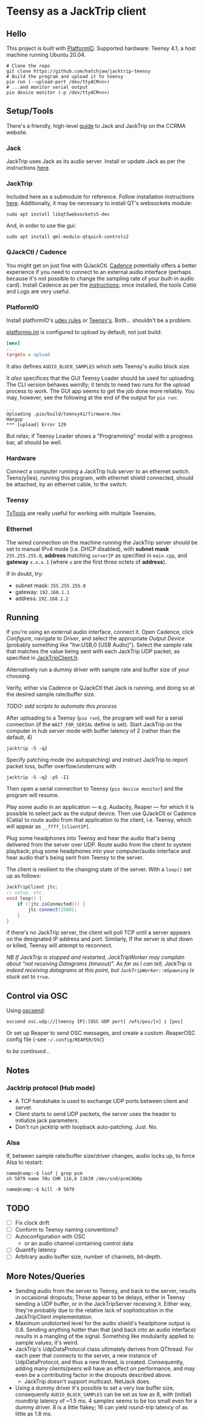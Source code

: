 # Teensy as a JackTrip client

## Hello

This project is built with [PlatformIO](https://platformio.org). 
Supported hardware: Teensy 4.1; a host machine running Ubuntu 20.04.

```shell
# Clone the repo
git clone https://github.com/hatchjaw/jacktrip-teensy
# Build the program and upload it to teensy
pio run (--upload-port /dev/ttyACM<n>)
# ...and monitor serial output
pio device monitor (-p /dev/ttyACM<n>)
```

## Setup/Tools

There's a friendly, high-level
[guide](https://ccrma.stanford.edu/docs/common/IETF.html) 
to Jack and JackTrip on the CCRMA website.

### Jack

JackTrip uses Jack as its audio server. Install or update Jack as per the
instructions
[here](https://qjackctl.sourceforge.io/qjackctl-index.html#Installation).

### JackTrip

Included here as a submodule for reference. Follow installation 
instructions [here](https://jacktrip.github.io/jacktrip/Build/Linux/).
Additionally, it may be necessary to install QT's websockets module:

```shell
sudo apt install libqt5websockets5-dev
```

And, in order to use the gui:

```shell
sudo apt install qml-module-qtquick-controls2
```

### QJackCtl / Cadence

You might get on just fine with QJackCtl.
[Cadence](https://kx.studio/Applications:Cadence) potentially offers a better
experience if you need to connect to an external audio interface (perhaps
because it's not possible to change the sampling rate of your built-in audio
card). Install Cadence as per the 
[instructions](https://github.com/falkTX/Cadence/blob/master/INSTALL.md);
once installed, the tools _Catia_ and _Logs_ are very useful.


### PlatformIO

Install platformIO's 
[udev rules](https://docs.platformio.org/en/latest/core/installation/udev-rules.html)
or [Teensy's](https://www.pjrc.com/teensy/loader_linux.html). 
Both... shouldn't be a problem.

[platformio.ini](platformio.ini) is configured to upload by default, not just build:

```ini
[env]
;...
targets = upload
```

It also defines `AUDIO_BLOCK_SAMPLES` which sets Teensy's audio block size.

It _also_ specifices that the GUI Teensy Loader should be used for uploading.
The CLI version behaves weirdly; it tends to need two runs for the upload
process to work. The GUI app seems to get the job done more reliably. You may, 
however, see the following at the end of the output for `pio run`:
```shell
...
Uploading .pio/build/teensy41/firmware.hex
Hangup
*** [upload] Error 129
```
But relax; if Teensy Loader shows a "Programming" modal
with a progress bar, all should be well.

### Hardware

Connect a computer running a JackTrip hub server to an ethernet switch.
Teens(y|ies), running this program, with ethernet shield connected, should be 
attached, by an ethernet cable, to the switch.

### Teensy

[TyTools](https://github.com/Koromix/tytools) are really useful for working with
multiple Teensies.

### Ethernet

The wired connection on the machine running the JackTrip server should be
set to manual IPv4 mode (i.e. DHCP disabled), with **subnet mask** 
`255.255.255.0`, **address** matching `serverIP` as specified in `main.cpp`, 
and **gateway** `x.x.x.1` (where `x` are the first three octets of **address**).

If in doubt, try:

- subnet mask: `255.255.255.0`
- gateway: `192.168.1.1`
- address: `192.168.1.2`

## Running

If you're using an external audio interface, connect it. Open Cadence, click 
_Configure_, navigate to _Driver_, and select the appropriate _Output Device_
(probably something like "hw:USB,0 [USB Audio]"). Select the sample rate that
matches the value being sent with each JackTrip UDP packet, as specified in
[JackTripClient.h](src/JackTripClient.h).

Alternatively run a dummy driver with sample rate and buffer size of your 
choosing.

Verify, either via Cadence or QJackCtl that Jack is running, and 
doing so at the desired sample rate/buffer size.

_TODO: add scripts to automate this process_

After uploading to a Teensy (`pio run`), 
the program will wait for a serial connection (if the `WAIT_FOR_SERIAL` 
define is set).
Start JackTrip on the computer in hub server mode with buffer latency of 2
(rather than the default, 4)
```shell
jacktrip -S -q2
``` 
Specify patching mode (no autopatching) and instruct JackTrip to report
packet loss, buffer overflow/underruns with
```shell
jacktrip -S -q2 -p5 -I1
```

Then open a serial connection to Teensy (`pio device monitor`) and the program 
will resume.

Play some audio in an application — e.g. Audacity, Reaper — for which it is
possible to select jack as the output device. Then use QJackCtl or 
Cadence (Catia) to route audio from that application to the client, i.e. Teensy,
which will appear as `__ffff_[clientIP]`.

Plug some
headphones into Teensy and hear the audio that's being delivered from the
server over UDP. 
Route audio from the client to system playback; plug some headphones into your 
computer/audio interface and hear audio that's being sent from Teensy to the 
server.

The client is resilient to the changing state of the server. With a `loop()`
set up as follows:
```c++
JackTripClient jtc;
// setup, etc.
void loop() {
    if (!jtc.isConnected()) {
        jtc.connect(2500);
    }
}
```
if there's no JackTrip server, the client will poll TCP until a server appears
on the designated IP address and port. Similarly, If the server is shut down or
killed, Teensy will attempt to reconnect.

_NB If JackTrip is stopped and restarted, JackTripWorker may complain about "not 
receiving Datagrams (timeout)". As far as I can tell, JackTrip is indeed
receiving datagrams at this point, but `JackTripWorker::mSpawning` is stuck set
to `true`._

## Control via OSC

Using [oscsend](https://fukuchi.org/works/oscsend/index.html.en):

```shell
oscsend osc.udp://[teensy IP]:[OSC UDP port] /wfs/pos/[n] i [pos]
```

Or set up Reaper to send OSC messages, and create a custom .ReaperOSC config 
file (-see `~/.config/REAPER/OSC`)

_to be continued..._

## Notes

### Jacktrip protocol (Hub mode)

- A TCP handshake is used to exchange UDP ports between client and server.
- Client starts to send UDP packets, the server uses the header to initialize 
  jack parameters.
- Don't run jacktrip with loopback auto-patching. Just. No. 

### Alsa

If, between sample rate/buffer size/driver changes, audio locks up, to force
Alsa to restart:

```shell
name@comp:~$ lsof | grep pcm
sh 5079 name 70u CHR 116,6 13639 /dev/snd/pcmC0D0p

name@comp:~$ kill -9 5079
```

## TODO

- [ ] Fix clock drift
- [ ] Conform to Teensy naming conventions?
- [ ] Autoconfiguration with OSC
  - or an audio channel containing control data
- [ ] Quantify latency
- [ ] Arbitrary audio buffer size, number of channels, bit-depth.

## More Notes/Queries
- Sending audio from the server to Teensy, and back to the server, results in
  occasional dropouts; These appear to be delays, either in Teensy sending a
  UDP buffer, or in the JackTripServer receiving it. Either way, they're 
  probably due to the relative lack of sophistication in the JackTripClient 
  implementation.
- Maximum undistorted level for the audio shield's headphone output is 0.8. 
  Sending anything hotter than that (and back into an audio interface) results
  in a mangling of the signal. Something like modularity applied to sample 
  values; it's weird.
- JackTrip's UdpDataProtocol class ultimately derives from QThread. For each
  peer that connects to the server, a new instance of UdpDataProtocol, and
  thus a new thread, is created. Consequently, adding many clients/peers will
  have an effect on performance, and may even be a contributing factor in the
  dropouts described above.
  - JackTrip doesn't support multicast. NetJack does.
- Using a dummy driver it's possible to set a very low buffer size, consequently
  `AUDIO_BLOCK_SAMPLES` can be set as low as 8, with (initial) roundtrip latency
  of ~1.5 ms. 4 samples seems to be too small even for a dummy driver. 8 is a 
  little flakey; 16 can yield round-trip latency of as little as 1.8 ms.